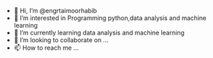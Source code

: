 - 👋 Hi, I’m @engrtaimoorhabib
- 👀 I’m interested in Programming python,data analysis and machine learning
- 🌱 I’m currently learning data analysis and machine learning
- 💞️ I’m looking to collaborate on ...
- 📫 How to reach me ...

<!---
engrtaimoorhabib/engrtaimoorhabib is a ✨ special ✨ repository because its `README.md` (this file) appears on your GitHub profile.
You can click the Preview link to take a look at your changes.
--->
